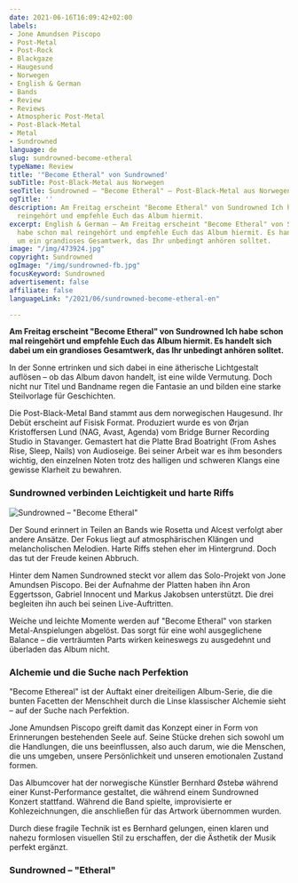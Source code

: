 ```yaml
---
date: 2021-06-16T16:09:42+02:00
labels:
- Jone Amundsen Piscopo
- Post-Metal
- Post-Rock
- Blackgaze
- Haugesund
- Norwegen
- English & German
- Bands
- Review
- Reviews
- Atmospheric Post-Metal
- Post-Black-Metal
- Metal
- Sundrowned
language: de
slug: sundrowned-become-etheral
typeName: Review
title: '"Become Etheral" von Sundrowned'
subTitle: Post-Black-Metal aus Norwegen
seoTitle: Sundrowned – "Become Etheral" – Post-Black-Metal aus Norwegen
ogTitle: ''
description: Am Freitag erscheint "Become Etheral" von Sundrowned Ich habe schon mal
  reingehört und empfehle Euch das Album hiermit.
excerpt: English & German – Am Freitag erscheint "Become Etheral" von Sundrowned Ich
  habe schon mal reingehört und empfehle Euch das Album hiermit. Es handelt sich dabei
  um ein grandioses Gesamtwerk, das Ihr unbedingt anhören solltet.
image: "/img/473924.jpg"
copyright: Sundrowned
ogImage: "/img/sundrowned-fb.jpg"
focusKeyword: Sundrowned
advertisement: false
affiliate: false
languageLink: "/2021/06/sundrowned-become-etheral-en"

---
```

**Am Freitag erscheint "Become Etheral" von Sundrowned Ich habe schon mal reingehört und empfehle Euch das Album hiermit. Es handelt sich dabei um ein grandioses Gesamtwerk, das Ihr unbedingt anhören solltet.**

In der Sonne ertrinken und sich dabei in eine ätherische Lichtgestalt auflösen – ob das Album davon handelt, ist eine wilde Vermutung. Doch nicht nur Titel und Bandname regen die Fantasie an und bilden eine starke Steilvorlage für Geschichten.

Die Post-Black-Metal Band stammt aus dem norwegischen Haugesund. Ihr Debüt erscheint auf Fisisk Format. Produziert wurde es von Ørjan Kristoffersen Lund (NAG, Avast, Agenda) vom Bridge Burner Recording Studio in Stavanger. Gemastert hat die Platte Brad Boatright (From Ashes Rise, Sleep, Nails) von Audioseige. Bei seiner Arbeit war es ihm besonders wichtig, den einzelnen Noten trotz des halligen und schweren Klangs eine gewisse Klarheit zu bewahren.

### Sundrowned verbinden Leichtigkeit und harte Riffs

![Sundrowned – "Become Etheral"](/img/708576.jpg 'Sundrowned – "Become Etheral"')

Der Sound erinnert in Teilen an Bands wie Rosetta und Alcest verfolgt aber andere Ansätze. Der Fokus liegt auf atmosphärischen Klängen und melancholischen Melodien. Harte Riffs stehen eher im Hintergrund. Doch das tut der Freude keinen Abbruch.

Hinter dem Namen Sundrowned steckt vor allem das Solo-Projekt von Jone Amundsen Piscopo. Bei der Aufnahme der Platten haben ihn Aron Eggertsson, Gabriel Innocent und Markus Jakobsen unterstützt. Die drei begleiten ihn auch bei seinen Live-Auftritten.

Weiche und leichte Momente werden auf "Become Etheral" von starken Metal-Anspielungen abgelöst. Das sorgt für eine wohl ausgeglichene Balance – die verträumten Parts wirken keineswegs zu ausgedehnt und überladen das Album nicht.

### Alchemie und die Suche nach Perfektion

"Become Ethereal" ist der Auftakt einer dreiteiligen Album-Serie, die die bunten Facetten der Menschheit durch die Linse klassischer Alchemie sieht – auf der Suche nach Perfektion.

Jone Amundsen Piscopo greift damit das Konzept einer in Form von Erinnerungen bestehenden Seele auf. Seine Stücke drehen sich sowohl um die Handlungen, die uns beeinflussen, also auch darum, wie die Menschen, die uns umgeben, unsere Persönlichkeit und unseren emotionalen Zustand formen.

Das Albumcover hat der norwegische Künstler Bernhard Østebø während einer Kunst-Performance gestaltet, die während einem Sundrowned Konzert stattfand. Während die Band spielte, improvisierte er Kohlezeichnungen, die anschließen für das Artwork übernommen wurden.

Durch diese fragile Technik ist es Bernhard gelungen, einen klaren und nahezu formlosen visuellen Stil zu erschaffen, der die Ästhetik der Musik perfekt ergänzt.

### Sundrowned – "Etheral"

<YouTube id="KzhPvnkk938" />

